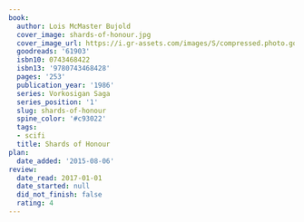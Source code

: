 ```yaml
---
book:
  author: Lois McMaster Bujold
  cover_image: shards-of-honour.jpg
  cover_image_url: https://i.gr-assets.com/images/S/compressed.photo.goodreads.com/books/1392767899l/61903._SY160_.jpg
  goodreads: '61903'
  isbn10: 0743468422
  isbn13: '9780743468428'
  pages: '253'
  publication_year: '1986'
  series: Vorkosigan Saga
  series_position: '1'
  slug: shards-of-honour
  spine_color: '#c93022'
  tags:
  - scifi
  title: Shards of Honour
plan:
  date_added: '2015-08-06'
review:
  date_read: 2017-01-01
  date_started: null
  did_not_finish: false
  rating: 4
---
```

